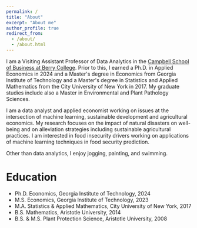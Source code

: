 ```yaml
---
permalink: /
title: "About"
excerpt: "About me"
author_profile: true
redirect_from: 
  - /about/
  - /about.html
---
```


I am a Visiting Assistant Professor of Data Analytics in the [Campbell School of Business at Berry College]([https://www.berry.edu/academics/fs/ispyrou]). Prior to this, I earned a Ph.D. in Applied Economics in 2024 and a Master's degree in Economics from Georgia Institute of Technology and a Master's degree in Statistics and Applied Mathematics from the City University of New York in 2017. My graduate studies include also a Master in Environmental and Plant Pathology Sciences.

I am a data analyst and applied economist working on issues at the intersection of machine learning, sustainable development and agricultural economics. My research focuses on the impact of natural disasters on well-being and on alleviation strategies including sustainable agricultural practices. I am interested in food insecurity drivers working on applications of machine learning techniques in food security prediction. 

Other than data analytics, I enjoy jogging, painting, and swimming.


Education
======
- Ph.D. Economics, Georgia Institute of Technology, 2024
- M.S. Economics, Georgia Institute of Technology, 2023
- M.A. Statistics & Applied Mathematics, City University of New York, 2017
- B.S. Mathematics, Aristotle University, 2014
- B.S. &  M.S. Plant Protection Science, Aristotle University, 2008




